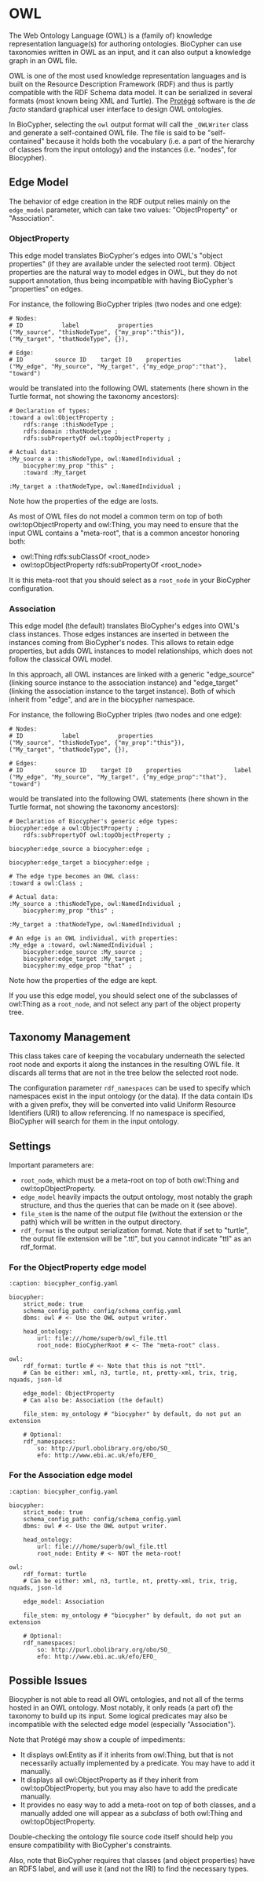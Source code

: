# OWL

The Web Ontology Language (OWL) is a (family of) knowledge representation
language(s) for authoring ontologies. BioCypher can use taxonomies written in
OWL as an input, and it can also output a knowledge graph in an OWL file.

OWL is one of the most used knowledge representation languages and is built
on the Resource Description Framework (RDF) and thus is partly compatible with
the RDF Schema data model. It can be serialized in several formats (most known
being XML and Turtle). The [Protégé](https://protege.stanford.edu/) software
is the *de facto* standard graphical user interface to design OWL ontologies.

In BioCypher, selecting the `owl` output format will call the `_OWLWriter` class
and generate a self-contained OWL file. The file is said to be "self-contained"
because it holds both the vocabulary (i.e. a part of the hierarchy of classes
from the input ontology) and the instances (i.e. "nodes", for Biocypher).


## Edge Model

The behavior of edge creation in the RDF output relies mainly on the
`edge_model` parameter, which can take two values: "ObjectProperty" or
"Association".


### ObjectProperty

This edge model translates BioCypher's edges into
OWL's "object properties" (if they are available under the
selected root term). Object properties are the natural way
to model edges in OWL, but they do not support annotation,
thus being incompatible with having BioCypher's "properties"
on edges.

For instance, the following BioCypher triples (two nodes and one edge):
```{code-block} python
# Nodes:
# ID           label           properties
("My_source", "thisNodeType", {"my_prop":"this"}),
("My_target", "thatNodeType", {}),

# Edge:
# ID         source ID    target ID    properties               label
("My_edge", "My_source", "My_target", {"my_edge_prop":"that"}, "toward")
```
would be translated into the following OWL statements (here shown in the Turtle
format, not showing the taxonomy ancestors):
```{code-block} turtle
# Declaration of types:
:toward a owl:ObjectProperty ;
    rdfs:range :thisNodeType ;
    rdfs:domain :thatNodetype ;
    rdfs:subPropertyOf owl:topObjectProperty ;

# Actual data:
:My_source a :thisNodeType, owl:NamedIndividual ;
    biocypher:my_prop "this" ;
    :toward :My_target

:My_target a :thatNodeType, owl:NamedIndividual ;
```
Note how the properties of the edge are losts.

As most of OWL files do not model a common term on top of both
owl:topObjectProperty and owl:Thing, you may need to ensure
that the input OWL contains a "meta-root", that is a
common ancestor honoring both:

- owl:Thing rdfs:subClassOf <root_node>
- owl:topObjectProperty rdfs:subPropertyOf <root_node>

It is this meta-root that you should select as a `root_node` in your BioCypher
configuration.


### Association

This edge model (the default) translates BioCypher's
edges into OWL's class instances. Those edges instances are
inserted in between the instances coming from BioCypher's nodes.
This allows to retain edge properties, but adds OWL instances
to model relationships, which does not follow the classical
OWL model.

In this approach, all OWL instances are linked
with a generic "edge\_source" (linking source instance to
the association instance) and "edge\_target" (linking the association
instance to the target instance). Both of which inherit from "edge",
and are in the biocypher namespace.

For instance, the following BioCypher triples (two nodes and one edge):
```{code-block} python
# Nodes:
# ID           label           properties
("My_source", "thisNodeType", {"my_prop":"this"}),
("My_target", "thatNodeType", {}),

# Edges:
# ID         source ID    target ID    properties               label
("My_edge", "My_source", "My_target", {"my_edge_prop":"that"}, "toward")
```
would be translated into the following OWL statements (here shown in the Turtle
format, not showing the taxonomy ancestors):
```{code-block} turtle
# Declaration of Biocypher's generic edge types:
biocypher:edge a owl:ObjectProperty ;
    rdfs:subPropertyOf owl:topObjectProperty ;

biocypher:edge_source a biocypher:edge ;

biocypher:edge_target a biocypher:edge ;

# The edge type becomes an OWL class:
:toward a owl:Class ;

# Actual data:
:My_source a :thisNodeType, owl:NamedIndividual ;
    biocypher:my_prop "this" ;

:My_target a :thatNodeType, owl:NamedIndividual ;

# An edge is an OWL individual, with properties:
:My_edge a :toward, owl:NamedIndividual ;
    biocypher:edge_source :My_source ;
    biocypher:edge_target :My_target ;
    biocypher:my_edge_prop "that" ;
```
Note how the properties of the edge are kept.

If you use this edge model, you should select one of the subclasses of
owl:Thing as a `root_node`, and not select any part of the object property tree.


## Taxonomy Management

This class takes care of keeping the vocabulary underneath the
selected root node and exports it along the instances in the
resulting OWL file. It discards all terms that are not in the
tree below the selected root node.

The configuration parameter `rdf_namespaces` can be used to specify which
namespaces exist in the input ontology (or the data). If the data contain IDs
with a given prefix, they will be converted into valid Uniform Resource
Identifiers (URI) to allow referencing. If no namespace is specified, BioCypher
will search for them in the input ontology.


## Settings

Important parameters are:

- `root_node`, which must be a meta-root on top of both owl:Thing and
  owl:topObjectProperty.
- `edge_model` heavily impacts the output ontology, most notably the graph
  structure, and thus the queries that can be made on it (see above).
- `file_stem` is the name of the output file (without the extension or the path)
  which will be written in the output directory.
- `rdf_format` is the output serialization format. Note that if set to "turtle",
  the output file extension will be ".ttl", but you cannot indicate "ttl" as an
  rdf_format.

### For the ObjectProperty edge model

```{code-block} yaml
:caption: biocypher_config.yaml

biocypher:
    strict_mode: true
    schema_config_path: config/schema_config.yaml
    dbms: owl # <- Use the OWL output writer.

    head_ontology:
        url: file:///home/superb/owl_file.ttl
        root_node: BioCypherRoot # <- The "meta-root" class.

owl:
    rdf_format: turtle # <- Note that this is not "ttl".
    # Can be either: xml, n3, turtle, nt, pretty-xml, trix, trig, nquads, json-ld

    edge_model: ObjectProperty
    # Can also be: Association (the default)

    file_stem: my_ontology # "biocypher" by default, do not put an extension

    # Optional:
    rdf_namespaces:
        so: http://purl.obolibrary.org/obo/SO_
        efo: http://www.ebi.ac.uk/efo/EFO_
```

### For the Association edge model

```{code-block} yaml
:caption: biocypher_config.yaml

biocypher:
    strict_mode: true
    schema_config_path: config/schema_config.yaml
    dbms: owl # <- Use the OWL output writer.

    head_ontology:
        url: file:///home/superb/owl_file.ttl
        root_node: Entity # <- NOT the meta-root!

owl:
    rdf_format: turtle
    # Can be either: xml, n3, turtle, nt, pretty-xml, trix, trig, nquads, json-ld

    edge_model: Association

    file_stem: my_ontology # "biocypher" by default, do not put an extension

    # Optional:
    rdf_namespaces:
        so: http://purl.obolibrary.org/obo/SO_
        efo: http://www.ebi.ac.uk/efo/EFO_
```

## Possible Issues

Biocypher is not able to read all OWL ontologies, and not all of the terms
hosted in an OWL ontology. Most notably, it only reads (a part of) the taxonomy
to build up its input. Some logical predicates may also be incompatible with
the selected edge model (especially "Association").

Note that Protégé may show a couple of impediments:

- It displays owl:Entity as if it inherits from owl:Thing, but that is not
  necessarily actually implemented by a predicate. You may have to add it
  manually.
- It displays all owl:ObjectProperty as if they inherit from
  owl:topObjectProperty, but you may also have to add the predicate manually.
- It provides no easy way to add a meta-root on top of both classes, and a
  manually added one will appear as a *subclass* of both owl:Thing and
  owl:topObjectProperty.

Double-checking the ontology file source code itself should help you ensure
compatibility with BioCypher's constraints.

Also, note that BioCypher requires that classes (and object properties) have an
RDFS label, and will use it (and not the IRI) to find the necessary types.

